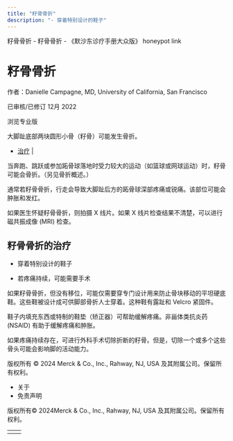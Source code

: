 ```yaml
---
title: "籽骨骨折"
description: "- 穿着特别设计的鞋子"
---
```


﻿籽骨骨折 \- 籽骨骨折 \- 《默沙东诊疗手册大众版》 honeypot link

# 籽骨骨折

作者：Danielle Campagne, MD, University of California, San Francisco

已审核/已修订 12月 2022

浏览专业版

大脚趾底部两块圆形小骨（籽骨）可能发生骨折。

- [治疗](#治疗_v13967320_zh) \|

当奔跑、跳跃或参加跖骨球落地时受力较大的运动（如篮球或网球运动）时，籽骨可能会骨折。（另见骨折概述。）

通常若籽骨骨折，行走会导致大脚趾后方的跖骨球深部疼痛或锐痛。该部位可能会肿胀和发红。

如果医生怀疑籽骨骨折，则拍摄 X 线片。如果 X 线片检查结果不清楚，可以进行磁共振成像 (MRI) 检查。

## 籽骨骨折的治疗

- 穿着特别设计的鞋子

- 若疼痛持续，可能需要手术


如果籽骨骨折，但没有移位，可能仅需要穿专门设计用来防止骨块移动的平坦硬底鞋。这些鞋被设计成可供脚部骨折人士穿着。这种鞋有露趾和 Velcro 紧固件。

鞋子内填充东西或特制的鞋垫（矫正器）可帮助缓解疼痛。非甾体类抗炎药 (NSAID) 有助于缓解疼痛和肿胀。

如果疼痛持续存在，可进行外科手术切除折断的籽骨。但是，切除一个或多个这些骨头可能会影响脚的活动能力。



版权所有 © 2024
Merck & Co., Inc., Rahway, NJ, USA 及其附属公司。保留所有权利。

- 关于
- 免责声明

版权所有© 2024Merck & Co., Inc., Rahway, NJ, USA 及其附属公司。保留所有权利。

|     |     |
| --- | --- |
|  |  |